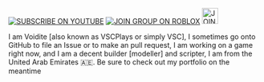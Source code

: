 [<img src="https://raw.githubusercontent.com/gamma-sigma-beep/gamma-sigma-beep/main/assets/youtube.svg" alt="SUBSCRIBE ON YOUTUBE"/>](https://www.youtube.com/channel/UCXrE0T8nzCCIb2SkbtAwUuQ) [<img src="https://raw.githubusercontent.com/gamma-sigma-beep/gamma-sigma-beep/main/assets/roblox_join.svg" alt="JOIN GROUP ON ROBLOX"/>](https://www.roblox.com/groups/13934532/about) [<img src="https://raw.githubusercontent.com/gamma-sigma-beep/gamma-sigma-beep/main/assets/youtube.svg" alt="JOIN US" height="32" />](https://www.guilded.gg/i/k8qNGoGp)

I am Voidite [also known as VSCPlays or simply VSC], I sometimes go onto GitHub to file an Issue or to make an pull request, I am working on a game right now, and I am a decent builder [modeller] and scripter, I am from the United Arab Emirates 🇦🇪. Be sure to check out my portfolio on the meantime
